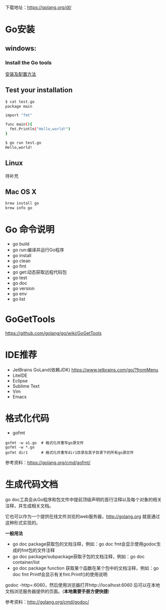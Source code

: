下载地址：https://golang.org/dl/

# Go安装
## windows:
### Install the Go tools
[安装及配置方法](https://golang.org/doc/install?download=go1.10.windows-amd64.msi)
## Test your installation
``` bash
$ cat test.go
package main

import "fmt"

func main(){
  fmt.Println("Hello,world!")
}

$ go run test.go
Hello,world!

```

## Linux
待补充
## Mac OS X
``` bash
brew install go
brew info go
```

# Go 命令说明
- go build
- go run:编译并运行Go程序
- go install
- go clean
- go fmt
- go get:动态获取远程代码包
- go test
- go doc
- go version
- go env
- go list


# GoGetTools
https://github.com/golang/go/wiki/GoGetTools

# IDE推荐
- JetBrains GoLand(依赖JDK)
https://www.jetbrains.com/go/?fromMenu
- LiteIDE
- Eclipse
- Sublime Text
- Vim
- Emacs
# 格式化代码
- gofmt
```
gofmt -w a1.go  # 格式化并重写go源文件
gofmt -w *.go
gofmt dir1      # 格式化并重写dir1目录及其子目录下的所有go源文件
```

参考资料：https://golang.org/cmd/gofmt/

# 生成代码文档
go doc工具会从Go程序和包文件中提前顶级声明的首行注释以及每个对象的相关注释，并生成相关文档。

它也可以作为一个提供在线文件浏览的web服务器，http://golang.org 就是通过这种形式实现的。

**一般用法**
- go doc package获取包的文档注释，例如：go doc fmt会显示使用godoc生成的fmt包的文件注释
- go doc package/subpackage获取子包的文档注释，例如：go doc container/list
- go doc package function 获取某个函数在某个包中的文档注释，例如：go doc fmt Printf会显示有关fmt.Printf()的使用说明

godoc -http=:6060，然后使用浏览器打开http://localhost:6060 后可以在本地文档浏览服务器提供的页面。(**本地重要手册方便快捷**)

参考资料：http://golang.org/cmd/godoc/
